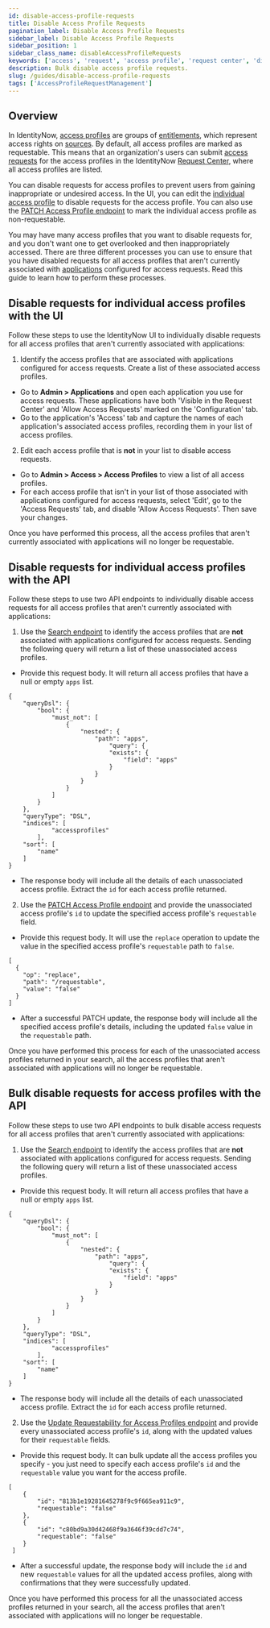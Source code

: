 ```yaml
---
id: disable-access-profile-requests
title: Disable Access Profile Requests
pagination_label: Disable Access Profile Requests
sidebar_label: Disable Access Profile Requests
sidebar_position: 1
sidebar_class_name: disableAccessProfileRequests
keywords: ['access', 'request', 'access profile', 'request center', 'disable']
description: Bulk disable access profile requests.
slug: /guides/disable-access-profile-requests
tags: ['AccessProfileRequestManagement']
---
```


## Overview 
In IdentityNow, [access profiles](https://documentation.sailpoint.com/saas/help/access/access-profiles.html) are groups of [entitlements](https://documentation.sailpoint.com/saas/help/access/entitlements.html), which represent access rights on [sources](https://documentation.sailpoint.com/saas/help/sources/index.html). By default, all access profiles are marked as requestable. This means that an organization's users can submit [access requests](https://documentation.sailpoint.com/saas/help/requests/index.html) for the access profiles in the IdentityNow [Request Center](https://documentation.sailpoint.com/saas/user-help/requests/request_center.html), where all access profiles are listed. 

You can disable requests for access profiles to prevent users from gaining inappropriate or undesired access. In the UI, you can edit the [individual access profile](https://documentation.sailpoint.com/saas/help/requests/config_ap_roles.html#configuring-access-profiles-for-requests) to disable requests for the access profile. You can also use the [PATCH Access Profile endpoint](https://developer.sailpoint.com/docs/api/v3/patch-access-profile) to mark the individual access profile as non-requestable. 

You may have many access profiles that you want to disable requests for, and you don't want one to get overlooked and then inappropriately accessed. There are three different processes you can use to ensure that you have disabled requests for all access profiles that aren't currently associated with [applications](https://documentation.sailpoint.com/saas/help/common/app-config.html) configured for access requests. Read this guide to learn how to perform these processes. 

## Disable requests for individual access profiles with the UI
Follow these steps to use the IdentityNow UI to individually disable requests for all access profiles that aren't currently associated with applications:

1. Identify the access profiles that are associated with applications configured for access requests. Create a list of these associated access profiles. 
- Go to **Admin > Applications** and open each application you use for access requests. These applications have both 'Visible in the Request Center' and 'Allow Access Requests' marked on the 'Configuration' tab.  
- Go to the application's 'Access' tab and capture the names of each application's associated access profiles, recording them in your list of access profiles.
2. Edit each access profile that is **not** in your list to disable access requests. 
- Go to **Admin > Access > Access Profiles** to view a list of all access profiles. 
- For each access profile that isn't in your list of those associated with applications configured for access requests, select 'Edit', go to the 'Access Requests' tab, and disable 'Allow Access Requests'. Then save your changes. 

Once you have performed this process, all the access profiles that aren't currently associated with applications will no longer be requestable. 

## Disable requests for individual access profiles with the API 
Follow these steps to use two API endpoints to individually disable access requests for all access profiles that aren't currently associated with applications: 

1. Use the [Search endpoint](https://developer.sailpoint.com/docs/api/v3/search-post) to identify the access profiles that are **not** associated with applications configured for access requests. Sending the following query will return a list of these unassociated access profiles. 
- Provide this request body. It will return all access profiles that have a null or empty `apps` list. 
```
{
    "queryDsl": {
        "bool": {
            "must_not": [
                {
                    "nested": {
                        "path": "apps",
                            "query": {
                            "exists": {
                                "field": "apps"
                            }
                        }
                    }
                }
            ]
        }
    },
    "queryType": "DSL",
    "indices": [
            "accessprofiles"
        ],
    "sort": [
        "name"
    ]
}
```
- The response body will include all the details of each unassociated access profile. Extract the `id` for each access profile returned. 
2. Use the [PATCH Access Profile endpoint](https://developer.sailpoint.com/docs/api/v3/patch-access-profile) and provide the unassociated access profile's `id` to update the specified access profile's `requestable` field. 
- Provide this request body. It will use the `replace` operation to update the value in the specified access profile's `requestable` path to `false`. 
```
[
  {
    "op": "replace",
    "path": "/requestable",
    "value": "false"
  }
]
```
- After a successful PATCH update, the response body will include all the specified access profile's details, including the updated `false` value in the `requestable` path. 

Once you have performed this process for each of the unassociated access profiles returned in your search, all the access profiles that aren't associated with applications will no longer be requestable. 

## Bulk disable requests for access profiles with the API 
Follow these steps to use two API endpoints to bulk disable access requests for all access profiles that aren't currently associated with applications: 
1. Use the [Search endpoint](https://developer.sailpoint.com/docs/api/v3/search-post) to identify the access profiles that are **not** associated with applications configured for access requests. Sending the following query will return a list of these unassociated access profiles. 
- Provide this request body. It will return all access profiles that have a null or empty `apps` list. 
```
{
    "queryDsl": {
        "bool": {
            "must_not": [
                {
                    "nested": {
                        "path": "apps",
                            "query": {
                            "exists": {
                                "field": "apps"
                            }
                        }
                    }
                }
            ]
        }
    },
    "queryType": "DSL",
    "indices": [
            "accessprofiles"
        ],
    "sort": [
        "name"
    ]
}
```
- The response body will include all the details of each unassociated access profile. Extract the `id` for each access profile returned.
2. Use the [Update Requestability for Access Profiles endpoint](https://developer.sailpoint.com/docs/api/beta/update-access-profiles-in-bulk) and provide every unassociated access profile's `id`, along with the updated values for their `requestable` fields. 
- Provide this request body. It can bulk update all the access profiles you specify - you just need to specify each access profile's `id` and the `requestable` value you want for the access profile. 
```
[
    {
        "id": "813b1e19281645278f9c9f665ea911c9",
        "requestable": "false"
    },
    {
        "id": "c80bd9a30d42468f9a3646f39cdd7c74",
        "requestable": "false"
    }
 ]
```
- After a successful update, the response body will include the `id` and new `requestable` values for all the updated access profiles, along with confirmations that they were successfully updated. 

Once you have performed this process for all the unassociated access profiles returned in your search, all the access profiles that aren't associated with applications will no longer be requestable. 
